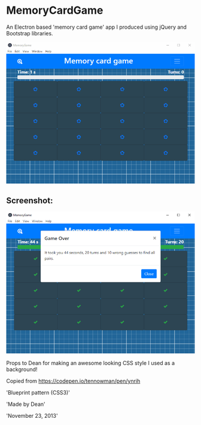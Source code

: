 # MemoryCardGame
An Electron based 'memory card game' app I produced using jQuery and Bootstrap libraries.

![Demo](https://github.com/Dr-DeBugg/MemoryCardGame/blob/master/Animation.gif)

## Screenshot:

![alt text](https://github.com/Dr-DeBugg/MemoryCardGame/blob/master/pic2.png "Screenshot 2")

Props to Dean for making an awesome looking CSS style I used as a background!

Copied from https://codepen.io/tennowman/pen/ynrih 

'Blueprint pattern (CSS3)'

'Made by Dean'

'November 23, 2013'
